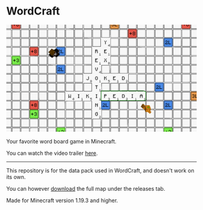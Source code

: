# WordCraft

![1.png](promotional-assets/screenshots/1.png)

Your favorite word board game in Minecraft.

You can watch the video trailer [here](https://www.youtube.com/watch?v=uMO5CfCpZig).

---

This repository is for the data pack used in WordCraft, and doesn't work on its own.

You can however [download](https://github.com/TriLinder/WordCraft/releases/latest/download/WordCraft.zip) the full map under the releases tab.

Made for Minecraft version 1.19.3 and higher.
